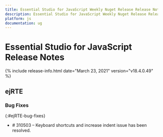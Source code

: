 ```yaml
---
title: Essential Studio for JavaScript Weekly Nuget Release Release Notes  
description: Essential Studio for JavaScript Weekly Nuget Release Release Notes  
platform: js
documentation: ug
---
```


# Essential Studio for JavaScript  Release Notes  

{% include release-info.html date="March 23, 2021"  version="v18.4.0.49" %} 




## ejRTE

### Bug Fixes	
{:#ejRTE-bug-fixes}
 
* \# 310503 – Keyboard shortcuts and increase indent issue has been resolved.
